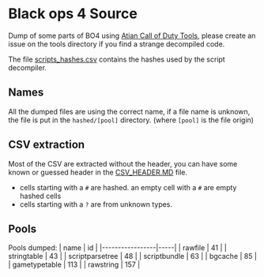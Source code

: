 # Black ops 4 Source

Dump of some parts of BO4 using [Atian Call of Duty Tools](https://github.com/ate47/atian-cod-tools), please create an issue on the tools directory if you find a strange decompiled code.

The file [scripts_hashes.csv](scripts_hashes.csv) contains the hashes used by the script decompiler.

## Names

All the dumped files are using the correct name, if a file name is unknown, the file is put in the `hashed/[pool]` directory. (where `[pool]` is the file origin)

## CSV extraction

Most of the CSV are extracted without the header, you can have some known or guessed header in the [CSV_HEADER.MD](CSV_HEADER.MD) file.

- cells starting with a `#` are hashed. an empty cell with a `#` are empty hashed cells
- cells starting with a `?` are from unknown types.

## Pools

Pools dumped:
| name            | id  |
|-----------------|-----|
| rawfile         | 41  |
| stringtable     | 43  |
| scriptparsetree | 48  |
| scriptbundle    | 63  |
| bgcache         | 85  |
| gametypetable   | 113 |
| rawstring       | 157 |